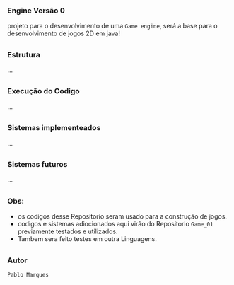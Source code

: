### Engine Versão 0
projeto para o desenvolvimento de uma `Game engine`, será a base para o desenvolvimento de jogos 2D em java!
##

### Estrutura
...
##

### Execução do Codigo
...
##

### Sistemas implementeados
...
##

### Sistemas futuros
...
##

### Obs:
- os codigos desse Repositorio seram usado para a construção de jogos.
- codigos e sistemas adiocionados aqui virão do Repositorio `Game_01` previamente testados e utilizados.
- Tambem sera feito testes em outra Linguagens.
##

### Autor
`Pablo Marques`
##
